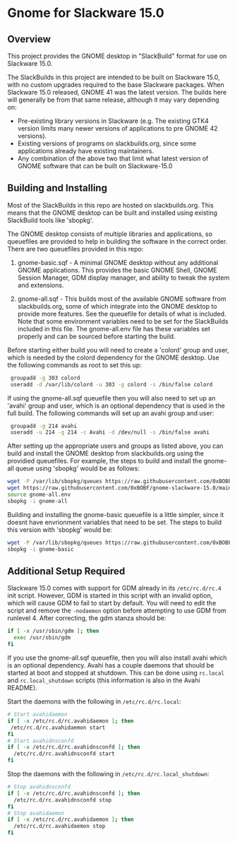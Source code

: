 ﻿# Gnome for Slackware 15.0
## Overview
This project provides the GNOME desktop in "SlackBuild" format for use on Slackware 15.0.

The SlackBuilds in this project are intended to be built on Slackware 15.0, with no custom upgrades required to the base Slackware packages. When Slackware 15.0 released, GNOME 41 was the latest version. The builds here will generally be from that same release, although it may vary depending on: 
- Pre-existing library versions in Slackware (e.g. The existing GTK4 version limits many newer versions of applications to pre GNOME 42 versions).
- Existing versions of programs on slackbuilds.org, since some applications already have existing maintainers.
- Any combination of the above two that limit what latest version of GNOME software that can be built on Slackware-15.0

## Building and Installing
Most of the SlackBuilds in this repo are hosted on slackbuilds.org. This means that the GNOME desktop can be built and installed using existing SlackBuild tools like 'sbopkg'.

The GNOME desktop consists of multiple libraries and applications, so queuefiles are provided to help in building the software in the correct order. There are two queuefiles provided in this repo:

1. gnome-basic.sqf - A minimal GNOME desktop without any additional GNOME applications. This provides the basic GNOME Shell, GNOME Session Manager, GDM display manager, and ability to tweak the system and extensions.

2. gnome-all.sqf - This builds most of the available GNOME software from slackbuilds.org, some of which integrate into the GNOME desktop to provide more features. See the queuefile for details of what is included. Note that some environment variables need to be set for the SlackBuilds included in this file. The gnome-all.env file has these variables set properly and can be sourced before starting the build.

Before starting either build you will need to create a 'colord' group and user, which is needed by the colord dependency for the GNOME desktop. Use the following commands as root to set this up:
```bash
 groupadd -g 303 colord
 useradd -d /var/lib/colord -u 303 -g colord -s /bin/false colord
```

If using the gnome-all.sqf queuefile then you will also need to set up an 'avahi' group and user, which is an optional dependency that is used in the full build. The following commands will set up an avahi group and user:
```bash
 groupadd -g 214 avahi
 useradd -u 214 -g 214 -c Avahi -d /dev/null -s /bin/false avahi
```

After setting up the appropriate users and groups as listed above, you can build and install the GNOME desktop from slackbuilds.org using the providied queuefiles. For example, the steps to build and install the gnome-all queue using 'sbopkg' would be as follows:
```bash
wget -P /var/lib/sbopkg/queues https://raw.githubusercontent.com/0xBOBF/gnome-slackware-15.0/main/gnome-all.sqf
wget https://raw.githubusercontent.com/0xBOBF/gnome-slackware-15.0/main/gnome-all.env
source gnome-all.env
sbopkg -i gnome-all
```

Building and installing the gnome-basic queuefile is a little simpler, since it doesnt have envrionment variables that need to be set. The steps to build this version with 'sbopkg' would be:
```bash
wget -P /var/lib/sbopkg/queues https://raw.githubusercontent.com/0xBOBF/gnome-slackware-15.0/main/gnome-basic.sqf
sbopkg -i gnome-basic
```

## Additional Setup Required
Slackware 15.0 comes with support for GDM already in its `/etc/rc.d/rc.4` init script. However, GDM is started in this script with an invalid option, which will cause GDM to fail to start by default. You will need to edit the script and remove the `-nodaemon` option before attempting to use GDM from runlevel 4. After correcting, the gdm stanza should be:
```bash
if [ -x /usr/sbin/gdm ]; then
  exec /usr/sbin/gdm
fi
```

If you use the gnome-all.sqf queuefile, then you will also install avahi which is an optional dependency. Avahi has a couple daemons that should be started at boot and stopped at shutdown. This can be done using `rc.local` and `rc.local_shutdown` scripts (this information is also in the Avahi README).

Start the daemons with the following in `/etc/rc.d/rc.local`:
```bash
# Start avahidaemon
if [ -x /etc/rc.d/rc.avahidaemon ]; then
 /etc/rc.d/rc.avahidaemon start
fi
# Start avahidnsconfd
if [ -x /etc/rc.d/rc.avahidnsconfd ]; then
  /etc/rc.d/rc.avahidnsconfd start
fi
```

Stop the daemons with the following in `/etc/rc.d/rc.local_shutdown`:
```bash
# Stop avahidnsconfd
if [ -x /etc/rc.d/rc.avahidnsconfd ]; then
  /etc/rc.d/rc.avahidnsconfd stop
fi
# Stop avahidaemon
if [ -x /etc/rc.d/rc.avahidaemon ]; then
  /etc/rc.d/rc.avahidaemon stop
fi
```

